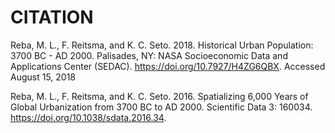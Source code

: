# CITATION

Reba, M. L., F. Reitsma, and K. C. Seto. 2018. Historical Urban Population: 3700 BC - AD 2000. Palisades, NY: NASA Socioeconomic Data and Applications Center (SEDAC). https://doi.org/10.7927/H4ZG6QBX. Accessed August 15, 2018

Reba, M. L., F. Reitsma, and K. C. Seto. 2016. Spatializing 6,000 Years of Global Urbanization from 3700 BC to AD 2000. Scientific Data 3: 160034. https://doi.org/10.1038/sdata.2016.34.
